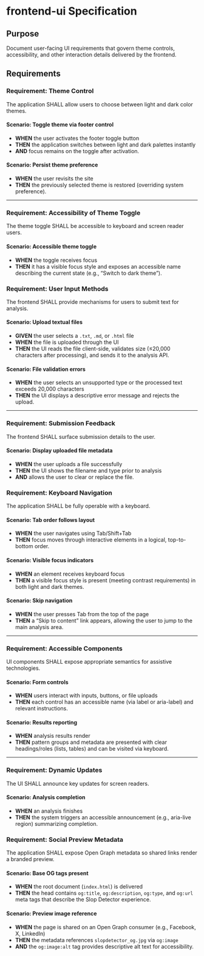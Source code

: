 # frontend-ui Specification

## Purpose
Document user-facing UI requirements that govern theme controls, accessibility, and other interaction details delivered by the frontend.
## Requirements
### Requirement: Theme Control

The application SHALL allow users to choose between light and dark color themes.

#### Scenario: Toggle theme via footer control
- **WHEN** the user activates the footer toggle button
- **THEN** the application switches between light and dark palettes instantly
- **AND** focus remains on the toggle after activation.

#### Scenario: Persist theme preference
- **WHEN** the user revisits the site
- **THEN** the previously selected theme is restored (overriding system preference).

---

### Requirement: Accessibility of Theme Toggle

The theme toggle SHALL be accessible to keyboard and screen reader users.

#### Scenario: Accessible theme toggle
- **WHEN** the toggle receives focus
- **THEN** it has a visible focus style and exposes an accessible name describing the current state (e.g., “Switch to dark theme”).

### Requirement: User Input Methods

The frontend SHALL provide mechanisms for users to submit text for analysis.

#### Scenario: Upload textual files
- **GIVEN** the user selects a `.txt`, `.md`, or `.html` file
- **WHEN** the file is uploaded through the UI
- **THEN** the UI reads the file client-side, validates size (≤20,000 characters after processing), and sends it to the analysis API.

#### Scenario: File validation errors
- **WHEN** the user selects an unsupported type or the processed text exceeds 20,000 characters
- **THEN** the UI displays a descriptive error message and rejects the upload.

---

### Requirement: Submission Feedback

The frontend SHALL surface submission details to the user.

#### Scenario: Display uploaded file metadata
- **WHEN** the user uploads a file successfully
- **THEN** the UI shows the filename and type prior to analysis
- **AND** allows the user to clear or replace the file.

### Requirement: Keyboard Navigation

The application SHALL be fully operable with a keyboard.

#### Scenario: Tab order follows layout
- **WHEN** the user navigates using Tab/Shift+Tab
- **THEN** focus moves through interactive elements in a logical, top-to-bottom order.

#### Scenario: Visible focus indicators
- **WHEN** an element receives keyboard focus
- **THEN** a visible focus style is present (meeting contrast requirements) in both light and dark themes.

#### Scenario: Skip navigation
- **WHEN** the user presses Tab from the top of the page
- **THEN** a “Skip to content” link appears, allowing the user to jump to the main analysis area.

---

### Requirement: Accessible Components

UI components SHALL expose appropriate semantics for assistive technologies.

#### Scenario: Form controls
- **WHEN** users interact with inputs, buttons, or file uploads
- **THEN** each control has an accessible name (via label or aria-label) and relevant instructions.

#### Scenario: Results reporting
- **WHEN** analysis results render
- **THEN** pattern groups and metadata are presented with clear headings/roles (lists, tables) and can be visited via keyboard.

---

### Requirement: Dynamic Updates

The UI SHALL announce key updates for screen readers.

#### Scenario: Analysis completion
- **WHEN** an analysis finishes
- **THEN** the system triggers an accessible announcement (e.g., aria-live region) summarizing completion.

### Requirement: Social Preview Metadata

The application SHALL expose Open Graph metadata so shared links render a branded preview.

#### Scenario: Base OG tags present
- **WHEN** the root document (`index.html`) is delivered
- **THEN** the head contains `og:title`, `og:description`, `og:type`, and `og:url` meta tags that describe the Slop Detector experience.

#### Scenario: Preview image reference
- **WHEN** the page is shared on an Open Graph consumer (e.g., Facebook, X, LinkedIn)
- **THEN** the metadata references `slopdetector_og.jpg` via `og:image`
- **AND** the `og:image:alt` tag provides descriptive alt text for accessibility.

